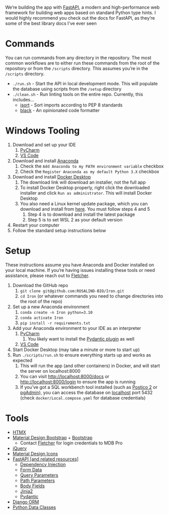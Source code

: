 We’re building the app with [FastAPI](https://fastapi.tiangolo.com/), a modern and high-performance web framework for building web apps based on standard Python type hints. I would highly recommend you check out the docs for FastAPI, as they’re some of the best library docs I’ve ever seen

# Commands

You can run commands from any directory in the repository. The most common workflows are to either run these commands from the root of the repository or from the `/scripts` directory. This assumes you’re in the `/scripts` directory.

- `./run.sh` - Start the API in local development mode. This will populate the database using scripts from the `/setup` directory
- `./clean.sh` - Run linting tools on the entire repo. Currently, this includes…
    - [isort](https://pycqa.github.io/isort/) - Sort imports according to PEP 8 standards
    - [black](https://black.readthedocs.io/en/stable/) - An opinionated code formatter

# Windows Tooling

1. Download and set up your IDE
    1. [PyCharm](https://www.jetbrains.com/pycharm/)
    2. [VS Code](https://code.visualstudio.com/)
2. Download and install [Anaconda](https://www.anaconda.com/products/individual)
    1. Check the `Add Anaconda to my PATH environment variable` checkbox
    2. Check the `Register Anaconda as my default Python 3.X` checkbox
3. Download and install [Docker Desktop](https://www.docker.com/products/docker-desktop)
    1. The download link will download an installer, not the full app
    2. To install Docker Desktop properly, right click the downloaded installer and click `Run as administrator`. This will install Docker Desktop
    3. You also need a Linux kernel update package, which you can download and install from [here](https://docs.microsoft.com/en-us/windows/wsl/install-manual#step-4---download-the-linux-kernel-update-package). You must follow steps 4 and 5
        1. Step 4 is to download and install the latest package
        2. Step 5 is to set WSL 2 as your default version
4. Restart your computer
5. Follow the standard setup instructions below

# Setup

These instructions assume you have Anaconda and Docker installed on your local machine. If you’re having issues installing these tools or need assistance, please reach out to [Fletcher](https://onrampbio.slack.com/archives/D029NFC9C2G).

1. Download the GitHub repo
    1. `git clone git@github.com:ROSALIND-BIO/Iron.git`
    2. `cd Iron` (or whatever commands you need to change directories into the root of the repo)
2. Set up a new Anaconda environment
    1. `conda create -n Iron python=3.10`
    2. `conda activate Iron`
    3. `pip install -r requirements.txt`
3. Add your Anaconda environment to your IDE as an interpreter
    1. [PyCharm](https://intellij-support.jetbrains.com/hc/en-us/community/posts/360006880560-How-add-an-already-existed-conda-environment-to-pycharm-as-an-interpreter-)
        1. You likely want to install the [Pydantic plugin](https://koxudaxi.github.io/pydantic-pycharm-plugin/) as well
    2. [VS Code](https://code.visualstudio.com/docs/python/environments#_select-and-activate-an-environment)
4. Start Docker Desktop (may take a minute or more to start up)
5. Run `./scripts/run.sh` to ensure everything starts up and works as expected
    1. This will run the app (and other containers) in Docker, and will start the server on localhost:8000
    2. You can visit [http://localhost:8000/docs](http://localhost:8000/docs) or [http://localhost:8000/login](http://localhost:8000/login) to ensure the app is running
    3. If you’ve got a SQL workbench tool installed (such as [Postico 2](https://eggerapps.at/postico2/) or [pgAdmin](https://www.pgadmin.org/)), you can access the database on [localhost](http://localhost/) port 5432 (check `docker/Local.compose.yaml` for database credentials)

# Tools

- [HTMX](https://htmx.org/)
- [Material Design Bootstrap](https://mdbootstrap.com/) + [Bootstrap](https://getbootstrap.com/docs/5.1/getting-started/introduction/)
    - Contact [Fletcher](https://onrampbio.slack.com/archives/D029NFC9C2G) for login credentials to MDB Pro
- [jQuery](https://jquery.com/)
- [Material Design Icons](https://materialdesignicons.com/)
- [FastAPI [and related resources]](https://fastapi.tiangolo.com/)
  - [Dependency Injection](https://fastapi.tiangolo.com/tutorial/dependencies/)
  - [Form Data](https://fastapi.tiangolo.com/tutorial/request-forms/)
  - [Query Parameters](https://fastapi.tiangolo.com/tutorial/query-params/)
  - [Path Parameters](https://fastapi.tiangolo.com/tutorial/path-params/)
  - [Body Fields](https://fastapi.tiangolo.com/tutorial/body-fields/)
  - [Jinja2](https://fastapi.tiangolo.com/advanced/templates/#using-jinja2templates)
  - [Pydantic](https://pydantic-docs.helpmanual.io/)
- [Django ORM](https://docs.djangoproject.com/en/4.0/topics/db/queries/)
- [Python Data Classes](https://docs.python.org/3/library/dataclasses.html)
